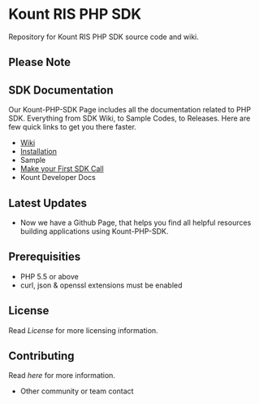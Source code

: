 # Kount RIS PHP SDK 
Repository for Kount RIS PHP SDK source code and wiki.

## Please Note

## SDK Documentation
Our Kount-PHP-SDK Page includes all the documentation related to PHP SDK. Everything from SDK Wiki, to Sample Codes, to Releases. Here are few quick links to get you there faster.
* [Wiki](https://github.com/Kount/kount-ris-php-sdk/wiki)
* [Installation](https://github.com/Kount/kount-ris-php-sdk/wiki/Installation)
* Sample
* [Make your First SDK Call](https://github.com/Kount/kount-ris-php-sdk/wiki/Example-Usage)
* Kount Developer Docs

## Latest Updates
* Now we have a Github Page, that helps you find all helpful resources building applications using Kount-PHP-SDK.

## Prerequisities
* PHP 5.5 or above
* curl, json & openssl extensions must be enabled

## License
Read *License* for more licensing information.

## Contributing
Read *here* for more information.
* Other community or team contact
